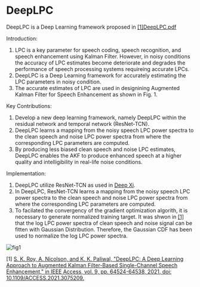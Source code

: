 # DeepLPC

DeepLPC is a Deep Learning framework proposed in [[1]](https://ieeexplore.ieee.org/document/9411829)[DeepLPC.pdf](https://github.com/sujancseru/DeepLPC/files/11584544/DeepLPC.pdf)


Introduction:
1. LPC is a key parameter for speech coding, speech recognition, and speech enhancement using Kalman Filter. However, in noisy conditions the accuracy of LPC estimates become deteriorate and degrades the performance of speech processing systems requireing accurate LPCs.
2. DeepLPC is a Deep Learning framework for accurately estimating the LPC parameters in noisy condition. 
3. The accurate estimates of LPC are used in designining Augmented Kalman Filter for Speech Enhancement as shown in Fig. 1.

Key Contributions: 

1. Develop a new deep learning framework, namely DeepLPC within the residual network and temporal network (ResNet-TCN). 
2. DeepLPC learns a mapping from the noisy speech LPC power spectra to the clean speech and noise LPC power spectra from where the corresponding LPC parameters are computed. 
3. By producing less biased clean speech and noise LPC estimates, DeepLPC enables the AKF to produce enhanced speech at a higher quality and intelligibility in real-life noise conditions.

Implementation: 
1. DeepLPC utilize ResNet-TCN as used in [Deep Xi](https://github.com/anicolson/DeepXi).
2. In DeepLPC, ResNet-TCN learns a mapping from the noisy speech LPC power spectra to the clean speech and noise LPC power spectra from where the corresponding LPC parameters are computed.
3. To facilated the convergency of the gradient optimization algorith, it is necessary to generate normalized training target. It was shwon in [[1]](https://ieeexplore.ieee.org/document/9411829) that the log LPC power spectra of clean speech and noise signal can be fitten with Gaussian Distribution. Therefore, the Gaussian CDF has been used to normalize the log LPC power spectra. 

![fig1](https://github.com/sujancseru/DeepLPC/assets/130210435/483d4468-29f4-4621-88c1-4fd9dcf6ef71)

[1] [S. K. Roy, A. Nicolson, and K. K. Paliwal, "DeepLPC: A Deep Learning Approach to Augmented Kalman Filter-Based Single-Channel Speech Enhancement," in IEEE Access, vol. 9, pp. 64524-64538, 2021, doi: 10.1109/ACCESS.2021.3075209.](https://ieeexplore.ieee.org/document/9411829)

